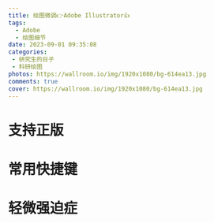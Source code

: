 ```yaml
---
title: 绘图微调👉Adobe Illustrator👍
tags:
  - Adobe
  - 绘图细节
date: 2023-09-01 09:35:08
categories:
 - 研究生的日子
 - 科研绘图
photos: https://wallroom.io/img/1920x1080/bg-614ea13.jpg
comments: true
cover: https://wallroom.io/img/1920x1080/bg-614ea13.jpg
---
```


# 支持正版

# 常用快捷键

# 轻微强迫症
